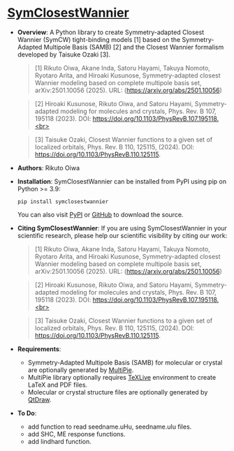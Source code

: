 # [SymClosestWannier](https://cmt-mu.github.io/SymClosestWannier/)

- **Overview**:
    A Python library to create Symmetry-adapted Closest Wannier (SymCW) tight-binding models [1] based on the Symmetry-Adapted Multipole Basis (SAMB) [2] and the Closest Wannier formalism developed by Taisuke Ozaki [3].

    > [1] Rikuto Oiwa, Akane Inda, Satoru Hayami, Takuya Nomoto, Ryotaro Arita, and Hiroaki Kusunose, Symmetry-adapted closest Wannier modeling based on complete multipole basis set, arXiv:2501.10056 (2025).
    > URL: (https://arxiv.org/abs/2501.10056)
    
    > [2] Hiroaki Kusunose, Rikuto Oiwa, and Satoru Hayami, Symmetry-adapted modeling for molecules and crystals, Phys. Rev. B 107, 195118 (2023).
    > DOI: https://doi.org/10.1103/PhysRevB.107.195118.<br>
  
    > [3] Taisuke Ozaki, Closest Wannier functions to a given set of localized orbitals, Phys. Rev. B 110, 125115, (2024).
    > DOI: https://doi.org/10.1103/PhysRevB.110.125115.

- **Authors**: Rikuto Oiwa

- **Installation**: SymClosestWannier can be installed from PyPI using pip on Python >= 3.9:
    ```
    pip install symclosestwannier
    ```
    You can also visit [PyPI](https://pypi.org/project/symclosestwannier/) or [GitHub](https://github.com/CMT-MU/SymClosestWannier/) to download the source.

- **Citing SymClosestWannier**: If you are using SymClosestWannier in your scientific research, please help our scientific visibility by citing our work:

    > [1] Rikuto Oiwa, Akane Inda, Satoru Hayami, Takuya Nomoto, Ryotaro Arita, and Hiroaki Kusunose, Symmetry-adapted closest Wannier modeling based on complete multipole basis set, arXiv:2501.10056 (2025).
    > URL: (https://arxiv.org/abs/2501.10056)
    
    > [2] Hiroaki Kusunose, Rikuto Oiwa, and Satoru Hayami, Symmetry-adapted modeling for molecules and crystals, Phys. Rev. B 107, 195118 (2023).
    > DOI: https://doi.org/10.1103/PhysRevB.107.195118.<br>
  
    > [3] Taisuke Ozaki, Closest Wannier functions to a given set of localized orbitals, Phys. Rev. B 110, 125115, (2024).
    > DOI: https://doi.org/10.1103/PhysRevB.110.125115.

- **Requirements**:
  - Symmetry-Adapted Multipole Basis (SAMB) for molecular or crystal are optionally generated by [MultiPie](https://github.com/CMT-MU/MultiPie).
  - MultiPie library optionally requires [TeXLive](https://www.tug.org/texlive/) environment to create LaTeX and PDF files.
  - Molecular or crystal structure files are optionally generated by [QtDraw](https://github.com/CMT-MU/QtDraw).

- **To Do**:
  - add function to read seedname.uHu, seedname.uIu files.
  - add SHC, ME response functions.
  - add lindhard function.
